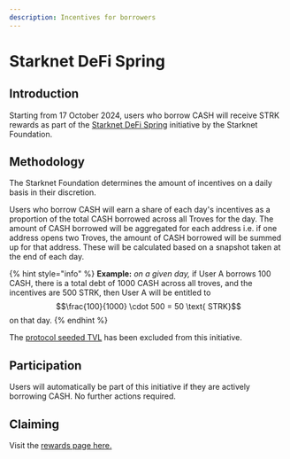 ```yaml
---
description: Incentives for borrowers
---
```


# Starknet DeFi Spring

## Introduction

Starting from 17 October 2024, users who borrow CASH will receive STRK rewards as part of the [Starknet DeFi Spring](https://www.starknet.io/blog/defi-spring-2-0/) initiative by the Starknet Foundation.

## Methodology

The Starknet Foundation determines the amount of incentives on a daily basis in their discretion.

Users who borrow CASH will earn a share of each day's incentives as a proportion of the total CASH borrowed across all Troves for the day. The amount of CASH borrowed will be aggregated for each address i.e. if one address opens two Troves, the amount of CASH borrowed will be summed up for that address. These will be calculated based on a snapshot taken at the end of each day.

{% hint style="info" %}
**Example:** _on a given day,_ if User A borrows 100 CASH, there is a total debt of 1000 CASH across all troves, and the incentives are 500 STRK, then User A will be entitled to $$\frac{100}{1000} \cdot 500 = 50 \text{ STRK}$$ on that day.
{% endhint %}

The [protocol seeded TVL](technical-documentation/smart-contracts/transmuter-module.md) has been excluded from this initiative.

## Participation

Users will automatically be part of this initiative if they are actively borrowing CASH. No further actions required.

## Claiming

Visit the [rewards page here.](https://app.opus.money/rewards)
